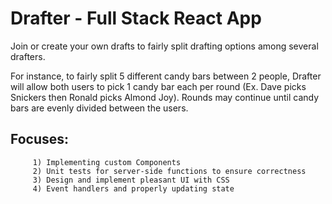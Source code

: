 # Drafter - Full Stack React App
Join or create your own drafts to fairly split drafting options among several drafters.

For instance, to fairly split 5 different candy bars between 2 people, Drafter will allow
both users to pick 1 candy bar each per round (Ex. Dave picks Snickers then Ronald picks Almond Joy).
Rounds may continue until candy bars are evenly
divided between the users.

## Focuses: 
         1) Implementing custom Components
         2) Unit tests for server-side functions to ensure correctness
         3) Design and implement pleasant UI with CSS
         4) Event handlers and properly updating state
